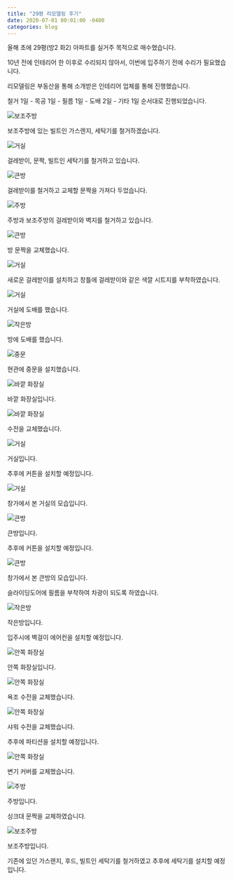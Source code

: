 ```yaml
---
title: "29평 리모델링 후기"
date: 2020-07-01 00:01:00 -0400
categories: blog
---
```

올해 초에 29평(방2 화2) 아파트를 실거주 목적으로 매수했습니다.

10년 전에 인테리어 한 이후로 수리되지 않아서, 이번에 입주하기 전에 수리가 필요했습니다.

리모델링은 부동산을 통해 소개받은 인테리어 업체를 통해 진행했습니다.

철거 1일 - 목공 1일 - 필름 1일 - 도배 2일 - 기타 1일 순서대로 진행되었습니다.

![보조주방](/assets/images/posts/리111.jpg)

보조주방에 있는 빌트인 가스렌지, 세탁기를 철거하겠습니다.

![거실](/assets/images/posts/리201.jpg)

걸레받이, 문짝, 빌트인 세탁기를 철거하고 있습니다.

![큰방](/assets/images/posts/리204.jpg)

걸레받이를 철거하고 교체할 문짝을 가져다 두었습니다.

![주방](/assets/images/posts/리207.jpg)

주방과 보조주방의 걸레받이와 벽지를 철거하고 있습니다.

![큰방](/assets/images/posts/리205.jpg)

방 문짝을 교체했습니다.

![거실](/assets/images/posts/리202.jpg)

새로운 걸레받이를 설치하고 창틀에 걸레받이와 같은 색깔 시트지를 부착하였습니다.

![거실](/assets/images/posts/리203.jpg)

거실에 도배를 했습니다.

![작은방](/assets/images/posts/리206.jpg)

방에 도배를 했습니다.

![중문](/assets/images/posts/리301.jpg)

현관에 중문을 설치했습니다.

![바깥 화장실](/assets/images/posts/리302.jpg)

바깥 화장실입니다.

![바깥 화장실](/assets/images/posts/리303.jpg)

수전을 교체했습니다.

![거실](/assets/images/posts/리304.jpg)

거실입니다.

추후에 커튼을 설치할 예정입니다.

![거실](/assets/images/posts/리305.jpg)

창가에서 본 거실의 모습입니다.

![큰방](/assets/images/posts/리306.jpg)

큰방입니다.

추후에 커튼을 설치할 예정입니다.

![큰방](/assets/images/posts/리307.jpg)

창가에서 본 큰방의 모습입니다.

슬라이딩도어에 필름을 부착하여 차광이 되도록 하였습니다.

![작은방](/assets/images/posts/리308.jpg)

작은방입니다.

입주시에 벽걸이 에어컨을 설치할 예정입니다. 

![안쪽 화장실](/assets/images/posts/리309.jpg)

안쪽 화장실입니다.

![안쪽 화장실](/assets/images/posts/리310.jpg)

욕조 수전을 교체했습니다.

![안쪽 화장실](/assets/images/posts/리311.jpg)

샤워 수전을 교체했습니다.

추후에 파티션을 설치할 예정입니다.

![안쪽 화장실](/assets/images/posts/리312.jpg)

변기 커버를 교체했습니다.

![주방](/assets/images/posts/리313.jpg)

주방입니다.

싱크대 문짝을 교체하였습니다.

![보조주방](/assets/images/posts/리314.jpg)

보조주방입니다.

기존에 있던 가스렌지, 후드, 빌트인 세탁기를 철거하였고 추후에 세탁기를 설치할 예정입니다. 
